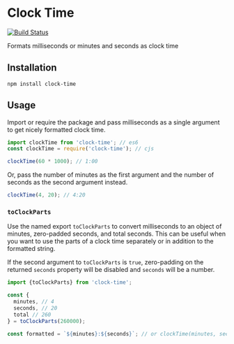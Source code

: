 # Clock Time

[![Build Status](https://github.com/trevorblades/clock-time/workflows/Node%20CI/badge.svg)](https://github.com/trevorblades/clock-time/actions)

Formats milliseconds or minutes and seconds as clock time

## Installation

```shell
npm install clock-time
```

## Usage

Import or require the package and pass milliseconds as a single argument to get nicely formatted clock time.

```js
import clockTime from 'clock-time'; // es6
const clockTime = require('clock-time'); // cjs

clockTime(60 * 1000); // 1:00
```

Or, pass the number of minutes as the first argument and the number of seconds as the second argument instead.

```js
clockTime(4, 20); // 4:20
```

### `toClockParts`

Use the named export `toClockParts` to convert milliseconds to an object of minutes, zero-padded seconds, and total seconds. This can be useful when you want to use the parts of a clock time separately or in addition to the formatted string.

If the second argument to `toClockParts` is `true`, zero-padding on the returned `seconds` property will be disabled and `seconds` will be a number.

```js
import {toClockParts} from 'clock-time';

const {
  minutes, // 4
  seconds, // 20
  total // 260
} = toClockParts(260000);

const formatted = `${minutes}:${seconds}`; // or clockTime(minutes, seconds)
```
